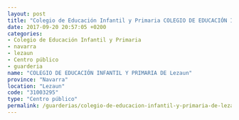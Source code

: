 ```yaml
---
layout: post
title: "Colegio de Educación Infantil y Primaria COLEGIO DE EDUCACIÓN INFANTIL Y PRIMARIA DE Lezaun"
date: 2017-09-20 20:57:05 +0200
categories:
- Colegio de Educación Infantil y Primaria
- navarra
- lezaun
- Centro público
- guarderia
name: "COLEGIO DE EDUCACIÓN INFANTIL Y PRIMARIA DE Lezaun"
province: "Navarra"
location: "Lezaun"
code: "31003295"
type: "Centro público"
permalink: /guarderias/colegio-de-educacion-infantil-y-primaria-de-lezaun.html
---
```

